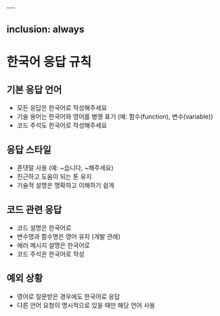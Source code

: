 <!------------------------------------------------------------------------------------
   Add Rules to this file or a short description and have Kiro refine them for you:   
-------------------------------------------------------------------------------------> ---
inclusion: always
---

# 한국어 응답 규칙

## 기본 응답 언어
- 모든 응답은 한국어로 작성해주세요
- 기술 용어는 한국어와 영어를 병행 표기 (예: 함수(function), 변수(variable))
- 코드 주석도 한국어로 작성해주세요

## 응답 스타일
- 존댓말 사용 (예: ~습니다, ~해주세요)
- 친근하고 도움이 되는 톤 유지
- 기술적 설명은 명확하고 이해하기 쉽게

## 코드 관련 응답
- 코드 설명은 한국어로
- 변수명과 함수명은 영어 유지 (개발 관례)
- 에러 메시지 설명은 한국어로
- 코드 주석은 한국어로 작성

## 예외 상황
- 영어로 질문받은 경우에도 한국어로 응답
- 다른 언어 요청이 명시적으로 있을 때만 해당 언어 사용